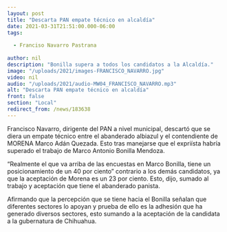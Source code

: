 ```yaml
---
layout: post
title: "Descarta PAN empate técnico en alcaldía"
date: 2021-03-31T21:51:00.000-06:00
tags:
  
  - Franciso Navarro Pastrana
  
author: nil
description: "Bonilla supera a todos los candidatos a la Alcaldía."
image: "/uploads/2021/images-FRANCISCO_NAVARRO.jpg"
video: nil
audio: "/uploads/2021/audio-MW04_FRANCISCO_NAVARRO.mp3"
alt: "Descarta PAN empate técnico en alcaldía"
front: false
section: "Local"
redirect_from: /news/183638
---
```


Francisco Navarro, dirigente del PAN a nivel municipal, descartó que se diera un empate técnico entre el abanderado albiazul y el contendiente de MORENA Marco Adán Quezada. Esto tras manejarse que el expriísta habría superado el trabajo de Marco Antonio Bonilla Mendoza.

“Realmente el que va arriba de las encuestas en Marco Bonilla, tiene un posicionamiento de un 40 por ciento” contrario a los demás candidatos, ya que la aceptación de Morena es un 23 por ciento. Esto, dijo, sumado al trabajo y aceptación que tiene el abanderado panista.

Afirmando que la percepción que se tiene hacia el Bonilla señalan que diferentes sectores lo apoyan y prueba de ello es la adhesión que ha generado diversos sectores, esto sumando a la aceptación de la candidata a la gubernatura de Chihuahua.
